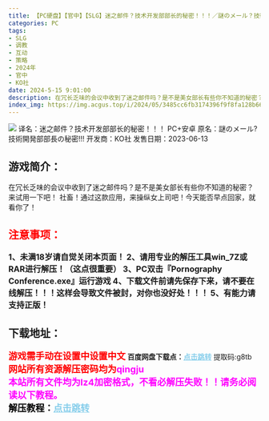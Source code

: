 ```yaml
---
title: 【PC硬盘】【官中】【SLG】迷之邮件？技术开发部部长的秘密！！！／謎のメール？技術開発部部長の秘密！！！
categories: PC
tags:
- SLG
- 调教
- 互动
- 策略
- 2024年
- 官中
- KO社
date: 2024-5-15 9:01:00
description: 在冗长乏味的会议中收到了迷之邮件吗？是不是美女部长有些你不知道的秘密？来试用一下吧！社畜！通过这款应用，来操纵女上司吧！今天能否早点回家，就看你了！
index_img: https://img.acgus.top/i/2024/05/3485cc6fb3174396f9f8fa128b660b1f.webp
---
```

![](https://img.acgus.top/i/2024/05/3485cc6fb3174396f9f8fa128b660b1f.webp)
译名：迷之邮件？技术开发部部长的秘密！！！ PC+安卓
原名：謎のメール?技術開発部部長の秘密!!!
开发商：KO社
发售日期：2023-06-13

## 游戏简介：
在冗长乏味的会议中收到了迷之邮件吗？是不是美女部长有些你不知道的秘密？
来试用一下吧！
社畜！通过这款应用，来操纵女上司吧！今天能否早点回家，就看你了！
<br>




## <font color=#FF0000 >注意事项：</font>
<font size=3><b>1、未满18岁请自觉关闭本页面！
2、请用专业的解压工具win_7Z或RAR进行解压！（这点很重要）
3、PC双击『Pornography Conference.exe』运行游戏
4、下载文件前请先保存下来，请不要在线解压！！！这样会导致文件被封，对你也没好处！！！
5、有能力请支持正版！</b></font>

## 下载地址：
<font color=#FF0000 size=4>**游戏需手动在设置中设置中文**</font>
<b>百度网盘下载点：</b><a href="https://pan.baidu.com/s/1qjadua6CrRgr3HVj-J69Sw?pwd=g8tb" style="color: #87CEEB;"><b>点击跳转</b></a> 提取码:g8tb
<a style="padding: 0" href="https://post.qingju.org/AD/"><img style="max-width:100%" src="https://img.acgus.top/i/2024/07/478f689b8021d8d499ab43d21acf137a.gif" alt=""></a>
<b><font color=#FF0000 size=4>网站所有资源解压密码均为</b></font><b><font color=#FF00FF size=4>qingju</font><font color=#FF0000 ></font></b><br><b><font color=#FF00FF size=4>本站所有文件均为lz4加密格式，不看必解压失败！！请务必阅读以下教程。</b></font><br><b><font color=#000 size=4>解压教程：</b><a href="https://post.qingju.org/tutorial/000/" style="color: #87CEEB;"><b>点击跳转</b></a>